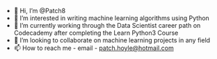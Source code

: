 - 👋 Hi, I’m @Patch8
- 👀 I’m interested in writing machine learning algorithms using Python
- 🌱 I’m currently working through the Data Scientist career path on Codecademy after completing the Learn Python3 Course
- 💞️ I’m looking to collaborate on machine learning projects in any field
- 📫 How to reach me - email - patch.hoyle@hotmail.com

<!---
Patch8/Patch8 is a ✨ special ✨ repository because its `README.md` (this file) appears on your GitHub profile.
You can click the Preview link to take a look at your changes.
--->
